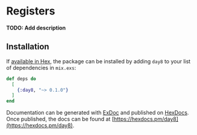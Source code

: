 # Registers

**TODO: Add description**

## Installation

If [available in Hex](https://hex.pm/docs/publish), the package can be installed
by adding `day8` to your list of dependencies in `mix.exs`:

```elixir
def deps do
  [
    {:day8, "~> 0.1.0"}
  ]
end
```

Documentation can be generated with [ExDoc](https://github.com/elixir-lang/ex_doc)
and published on [HexDocs](https://hexdocs.pm). Once published, the docs can
be found at [https://hexdocs.pm/day8](https://hexdocs.pm/day8).

